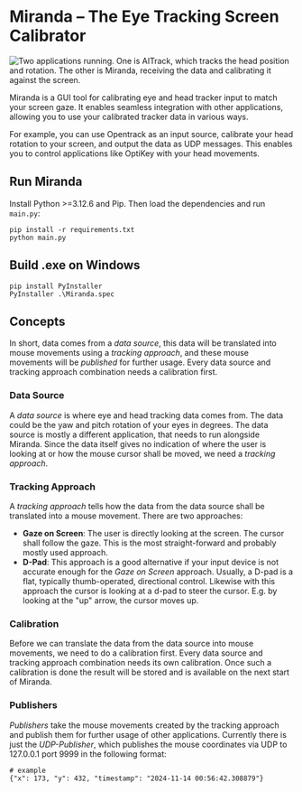 # Miranda – The Eye Tracking Screen Calibrator

![Two applications running. One is AITrack, which tracks the head position and rotation. The other is Miranda, receiving the data and calibrating it against the screen.](assets/README_hero.png)

Miranda is a GUI tool for calibrating eye and head tracker input to match your screen gaze. It enables seamless integration with other applications, allowing you to use your calibrated tracker data in various ways.

For example, you can use Opentrack as an input source, calibrate your head rotation to your screen, and output the data as UDP messages. This enables you to control applications like OptiKey with your head movements.

## Run Miranda

Install Python >=3.12.6 and Pip. Then load the dependencies and run `main.py`:
```
pip install -r requirements.txt
python main.py
```

## Build .exe on Windows
```
pip install PyInstaller
PyInstaller .\Miranda.spec
```

## Concepts

In short, data comes from a _data source_, this data will be translated into mouse movements using a _tracking approach_, and these mouse movements will be _published_ for further usage. Every data source and tracking approach combination needs a calibration first.

### Data Source
A _data source_ is where eye and head tracking data comes from. The data could be the yaw and pitch rotation of your eyes in degrees. The data source is mostly a different application, that needs to run alongside Miranda. Since the data itself gives no indication of where the user is looking at or how the mouse cursor shall be moved, we need a _tracking approach_.

### Tracking Approach
A _tracking approach_ tells how the data from the data source shall be translated into a mouse movement. There are two approaches:

- **Gaze on Screen**: The user is directly looking at the screen. The cursor shall follow the gaze. This is the most straight-forward and probably mostly used approach.
- **D-Pad**: This approach is a good alternative if your input device is not accurate enough for the _Gaze on Screen_ approach. Usually, a D-pad is a flat, typically thumb-operated, directional control. Likewise with this approach the cursor is looking at a d-pad to steer the cursor. E.g. by looking at the "up" arrow, the cursor moves up.

### Calibration
Before we can translate the data from the data source into mouse movements, we need to do a calibration first. Every data source and tracking approach combination needs its own calibration. Once such a calibration is done the result will be stored and is available on the next start of Miranda.

### Publishers
_Publishers_ take the mouse movements created by the tracking approach and publish them for further usage of other applications. Currently there is just the _UDP-Publisher_, which publishes the mouse coordinates via UDP to 127.0.0.1 port 9999 in the following format:
```
# example
{"x": 173, "y": 432, "timestamp": "2024-11-14 00:56:42.308879"}
```
